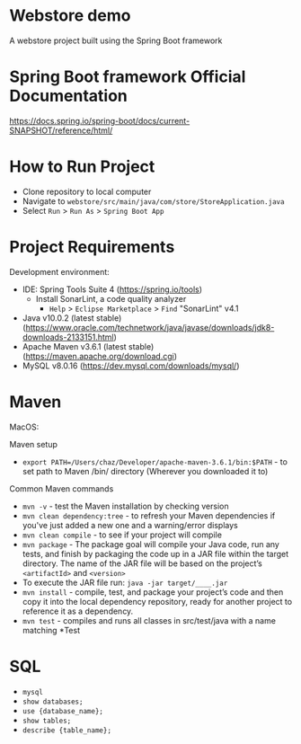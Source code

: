 # Webstore demo
A webstore project built using the Spring Boot framework

# Spring Boot framework Official Documentation
https://docs.spring.io/spring-boot/docs/current-SNAPSHOT/reference/html/

# How to Run Project
- Clone repository to local computer
- Navigate to `webstore/src/main/java/com/store/StoreApplication.java`
- Select `Run` > `Run As` > `Spring Boot App`


# Project Requirements
Development environment:
- IDE: Spring Tools Suite 4 (https://spring.io/tools)
  - Install SonarLint, a code quality analyzer
    - `Help` > `Eclipse Marketplace` > `Find` "SonarLint" v4.1
- Java v10.0.2 (latest stable)(https://www.oracle.com/technetwork/java/javase/downloads/jdk8-downloads-2133151.html)
- Apache Maven v3.6.1 (latest stable)(https://maven.apache.org/download.cgi)
- MySQL v8.0.16 (https://dev.mysql.com/downloads/mysql/)

# Maven

MacOS:

Maven setup
- `export PATH=/Users/chaz/Developer/apache-maven-3.6.1/bin:$PATH` - to set path to Maven /bin/ directory (Wherever you downloaded it to)


Common Maven commands
- `mvn -v` - test the Maven installation by checking version
- `mvn clean dependency:tree` - to refresh your Maven dependencies if you've just added a new one and a warning/error displays
- `mvn clean compile` - to see if your project will compile
- `mvn package` - The package goal will compile your Java code, run any tests, and finish by packaging the code up in a JAR file within the target directory. The name of the JAR file will be based on the project’s `<artifactId>` and `<version>`
- To execute the JAR file run: `java -jar target/____.jar`
- `mvn install` - compile, test, and package your project’s code and then copy it into the local dependency repository, ready for another project to reference it as a dependency. 
- `mvn test` - compiles and runs all classes in src/test/java with a name matching *Test 
  
# SQL
- `mysql`
- `show databases;`
- `use {database_name};`
- `show tables;`
- `describe {table_name};`
